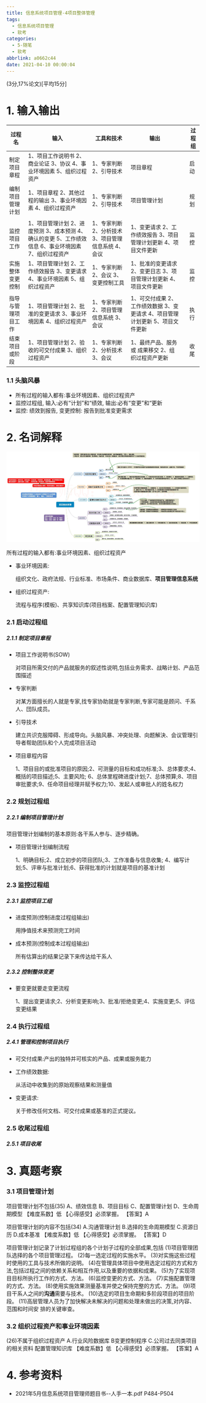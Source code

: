 ```yaml
---
title: 信息系统项目管理-4项目整体管理
tags:
  - 信息系统项目管理
  - 软考
categories:
  - 5-随笔
  - 软考
abbrlink: a0662c44
date: 2021-04-10 00:00:04
---
```


(3分,17%论文)[平均15分]

# 1. 输入输出

| 过程名             | 输入                                                         | 工具和技术                                          | 输出                                                         |      | 过程组 |
| ------------------ | ------------------------------------------------------------ | --------------------------------------------------- | ------------------------------------------------------------ | ---- | ------ |
| 制定项目章程       | 1、项目工作说明书 2、商业论证 3、协议 4、事业环境因素 5、组织过程资产 | 1、专家判断 2、引导技术                             | 项目章程                                                     |      | 启动   |
| 编制项目管理计划   | 1、项目章程 2、其他过程的输出 3、事业环境因素 4、组织过程资产 | 1、专家判断 2、引导技术                             | 项目管理计划                                                 |      | 规划   |
|                    |                                                              |                                                     |                                                              |      |        |
| 监控项目工作       | 1、项目管理计划 2、进度预测 3、成本预测 4、确认的变更 5、工作绩效信息 6、事业环境因素 7、组织过程资产 | 1、专家判断 2、分析技术 3、项目管理信息系统 4、会议 | 1、变更请求 2、工作绩效报告 3、项目管理计划更新 4、项目文件更新 |      | 监控   |
| 实施整体变更控制   | 1、项目管理计划 2、工作绩效报告 3、变更请求 4、事业环境因素 5、组织过程资产 | 1、专家判断 2、会议 3、变更控制工具                 | 1、批准的变更请求 2、变更日志 3、项目管理计划更新 4、项目文件更新 |      | 监控   |
|                    |                                                              |                                                     |                                                              |      |        |
| 指导与管理项目工作 | 1、项目管理计划 2、批准的变更请求 3、事业环境因素 4、组织过程资产 | 1、专家判断 2、项目管理信息系统 3、会议             | 1、可交付成果 2、工作绩效数据 3、变更请求 4、项目管理计划更新 5、项目文件更新 |      | 执行   |
| 结束项目或阶段     | 1、项目管理计划 2、验收的可交付成果 3、组织过程资产          | 1、专家判断 2、分析技术 3、会议                     | 1、最终产品、服务或 成果移交 2、组织过程资产更新             |      | 收尾   |

<!-- more -->

### 1.1 头脑风暴

+ 所有过程的输入都有:事业环境因素、组织过程资产
+ 监控过程组, 输入:必有“计划”和“绩效,  输出:必有“变更”和“更新
+ 监控: 绩效到报告, 变更控制: 报告到批准变更需求

# 2. 名词解释

![1](%E4%BF%A1%E6%81%AF%E7%B3%BB%E7%BB%9F%E9%A1%B9%E7%9B%AE%E7%AE%A1%E7%90%86-4%E9%A1%B9%E7%9B%AE%E6%95%B4%E4%BD%93%E7%AE%A1%E7%90%86/1.jpg)

所有过程的输入都有:事业环境因素、组织过程资产

+ 事业环境因素:

  组织文化、政府法规、行业标准、市场条件、商业数据库、**项目管理信息系统** 

+ 组织过程资产:

  流程与程序(模板)、共享知识库(项目档案、配置管理知识库)
  

### 2.1 启动过程组

##### 2.1.1 制定项目章程

+ 项目工作说明书(SOW)

  对项目所需交付的产品就服务的叙述性说明,包括业务需求、战略计划、产品范围描述

+ 专家判断

  对某方面擅长的人就是专家,找专家协助就是专家判断,专家可能是顾问、千系人、団队成员。 

+ 引导技术

  建立共识克服障碍、形成导向。头脑风暴、冲突处理、向题解決、会议管理引导者帮助团队和个人完成项目活动

+ 项目章程内容

  1、项目目的或批准项目的原因;2、可测量的目标和成功标准;3、总体要求;4、概括的项目描述;5、主要风险; 6、总体里程碑进度计划;7、总体预算;8、项目审批要求;9、任命项目经理并赋予权力;10、发起人或审批人的姓名权力



### 2.2 规划过程组

##### 2.2.1 编制项目管理计划

项目管理计划编制的基本原则:各干系人参与、逐步精确。

+ 项目管理计划编制流程

  1、明确目标;2、成立初步的项目团队;3、工作准备与信息收集; 4、编写计划;5、评审与批准计划;6、获得批准的计划就是项目的基准计划 



### 2.3 监控过程组

##### 2.3.1 监控项目工组

+ 进度预测(控制进度过程组输出)

  用挣值技术来预测完工时间

+ 成本预测(控制成本过程组输出)

  所有估算出的结果记录下来传达给干系人

##### 2.3.2 控制整体变更

+ 要变更就要走变更流程

  1、提出变更请求;2、分析变更影响;3、批准/拒绝变更;4、实施变更;5、评估变更结果



### 2.4 执行过程组

##### 2.4.1 管理和控制项目执行

+ 可交付成果:产出的独特并可核实的产品、成果或服务能力 

+ 工作绩效数据:

  从活动中收集到的原始观察结果和测量值 

+ 变更请求:

  关于修改任何文档、可交付成果或基准的正式提议。



### 2.5 收尾过程组

##### 2.5.1 项目收尾



# 3. 真题考察

### 3.1 项目管理计划

项目管理计划不包括(35)
A、绩效信息
B、项目目标
C、配置管理计划
D、生命周期模型
【难度系数】低
【心得感受】必须掌握。
【答案】A

项目管理计划的内容不包括(34)
A.沟通管理计划
B.选择的生命周期模型
C.资源日历
D.成本基准
【难度系数】低
【心得感受】必须掌握。
【答案】D



项目管理计划记录了计划过程组的各个计划子过程的全部成果,包括
(1)项目管理团队选择的各个项目管理过程。
(2)每一选定过程的实施水平。
(3)对实施这些过程时使用的工具与技术所做的说明。
(4)在管理具体项目中使用选定过程的方式和方法,包括过程之间的依赖关系和相互作用,以及重要的依据和成果。
(5)为了实现项目目标所执行工作的方式、方法。
(6)监控变更的方式、方法。
(7)实施配置管理的方式、方法。
(8)使用实施效果测量基准并使之保持完整的方式、方法。
(9)项目干系人之间的**沟通**需要与技术。
(10)选定的项目生命期和多阶段项目的项目阶段。
(11)高层管理人员为了加快解决未解决的问题和处理未做出的决策,对内容、范围和时间安 排的关键审查。



### 3.2 组织过程资产和事业环境因素

(26)不属于组织过程资产
A.行业风险数据库
B变更控制程序
C.公司过去同类项目的相关资料
配置管理知识库
【难度系数】低
【心得感受】必须掌握。
【答案】A



# 4. 参考资料

+ 2021年5月信息系统项目管理师题目书--人手一本.pdf P484-P504